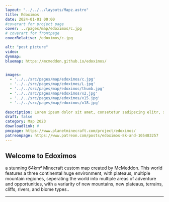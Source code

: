 ```yaml
---
layout: "../../../layouts/Mapz.astro"
title: Edoximos
date: 2024-01-01 00:00 
#coverart for project page
cover: ../pages/map/edoximos/c.jpg
# coverart for frontpage
coverRelative: /edoximos/c.jpg

alt: "post picture"
video:
dynmap: 
bluemap: https://mcmeddon.github.io/edoximos/


images:
  - '../../src/pages/map/edoximos/c.jpg'
  - '../../src/pages/map/edoximos/L.jpg'
  - '../../src/pages/map/edoximos/thumb.jpg'
  - '../../src/pages/map/edoximos/x2.jpg'
  - '../../src/pages/map/edoximos/x15.jpg'
  - '../../src/pages/map/edoximos/x18.jpg'
  
description: Lorem ipsum dolor sit amet, consetetur sadipscing elitr, sed diam nonumy eirmod tempor invidunt ut labore et
draft: false
category: Map 2023
downloadlink: #
pmcpage: https://www.planetminecraft.com/project/edoximos/
patreonpage: https://www.patreon.com/posts/edoximos-8k-and-105483257
---
```

## Welcome to Edoximos

a stunning 64km² Minecraft custom map created by McMeddon. This world features a three continental huge environment, with plateaus, multiple mountain regiones, seperating the world into multiple areas of adventure and opportunities, with a variarity of new mountains, new plateaus, terrains, cliffs, rivers, and biome types..

-----
